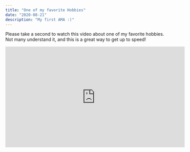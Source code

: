 ```yaml
---
title: "One of my favorite Hobbies"
date: "2020-08-21"
description: "My first AMA :)"
---
```


Please take a second to watch this video about one of my favorite hobbies. Not many understand it, and this is a great way to get up to speed!

<iframe width="560" height="315" src="https://www.youtube.com/embed/oXVMGNQx6G8" frameborder="0" allow="accelerometer; autoplay; clipboard-write; encrypted-media; gyroscope; picture-in-picture" allowfullscreen></iframe>
